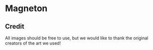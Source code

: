 # Magneton

## Credit

All images should be free to use, but we would like to thank the original creators of the art we used!
